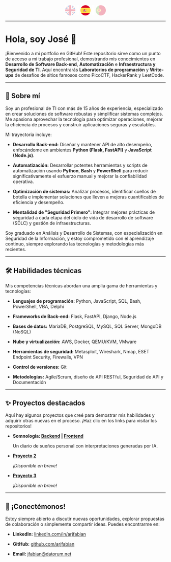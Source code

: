 <div align="center">
    <a href="README.md"><img src="./assets/icons-flags/en0.png" alt="English" /></a>
    <img src="./assets/icons-flags/_.png" />
    <img src="./assets/icons-flags/es1.png" alt="Español" />
    <img src="./assets/icons-flags/_.png" />
    <a href="README_pt.md"><img src="./assets/icons-flags/pt0.png" alt="Português" /></a>
</div>

---

# Hola, soy José 👋

¡Bienvenido a mi portfolio en GitHub! Este repositorio sirve como un punto de acceso a mi trabajo profesional, demostrando mis conocimientos en **Desarrollo de Software Back-end**, **Automatización** e **Infraestructura y Seguridad de TI**. Aquí encontrarás **Laboratorios de programación** y **Write-ups** de desafíos de sitios famosos como PicoCTF, HackerRank y LeetCode.

---

## 🚀 Sobre mí

Soy un profesional de TI con más de 15 años de experiencia, especializado en crear soluciones de software robustas y simplificar sistemas complejos. Me apasiona aprovechar la tecnología para optimizar operaciones, mejorar la eficiencia de procesos y construir aplicaciones seguras y escalables.

Mi trayectoria incluye:

- **Desarrollo Back-end:** Diseñar y mantener API de alto desempeño, enfocándome en ambientes **Python (Flask, FastAPI)** y **JavaScript (Node.js)**.

- **Automatización:** Desarrollar potentes herramientas y scripts de automatización usando **Python**, **Bash** y **PowerShell** para reducir significativamente el esfuerzo manual y mejorar la confiabilidad operativa.

- **Optimización de sistemas:** Analizar procesos, identificar cuellos de botella e implementar soluciones que lleven a mejoras cuantificables de eficiencia y desempeño.

- **Mentalidad de "Seguridad Primero":** Integrar mejores prácticas de seguridad a cada etapa del ciclo de vida de desarrollo de software (SDLC) y gestión de infraestructuras.

Soy graduado en Análisis y Desarrollo de Sistemas, con especialización en Seguridad de la Información, y estoy comprometido con el aprendizaje continuo, siempre explorando las tecnologías y metodologías más recientes.

---

## 🛠️ Habilidades técnicas

Mis competencias técnicas abordan una amplia gama de herramientas y tecnologías:

- **Lenguajes de programación:** Python, JavaScript, SQL, Bash, PowerShell, VBA, Delphi

- **Frameworks de Back-end:** Flask, FastAPI, Django, Node.js

- **Bases de datos:** MariaDB, PostgreSQL, MySQL, SQL Server, MongoDB (NoSQL)

- **Nube y virtualización:** AWS, Docker, QEMU/KVM, VMware

- **Herramientas de seguridad:** Metasploit, Wireshark, Nmap, ESET Endpoint Security, Firewalls, VPN

- **Control de versiones:** Git

- **Metodologías:** Agile/Scrum, diseño de API RESTful, Seguridad de API y Documentación

---

## ✨ Proyectos destacados

Aquí hay algunos proyectos que creé para demostrar mis habilidades y adquirir otras nuevas en el proceso. ¡Haz clic en los links para visitar los repositorios!

- **Somnologia: [Backend](https://github.com/arjfabian/somnologia-backend) | [Frontend](https://github.com/arjfabian/somnologia-frontend)**

  Un diario de sueños personal con interpretaciones generadas por IA.

- **[Proyecto 2](#)**

  _¡Disponible en breve!_

- **[Proyecto 3](#)**

  _¡Disponible en breve!_

---

## 💬 ¡Conectémonos!

Estoy siempre abierto a discutir nuevas oportunidades, explorar propuestas de colaboración o simplemente compartir ideas. Puedes encontrarme en:

- **LinkedIn:** [linkedin.com/in/arjfabian](https://www.linkedin.com/in/arjfabian)

- **GitHub:** [github.com/arjfabian](https://github.com/arjfabian)

- **Email:** [jfabian@datorum.net](mailto:jfabian@datorum.net)

